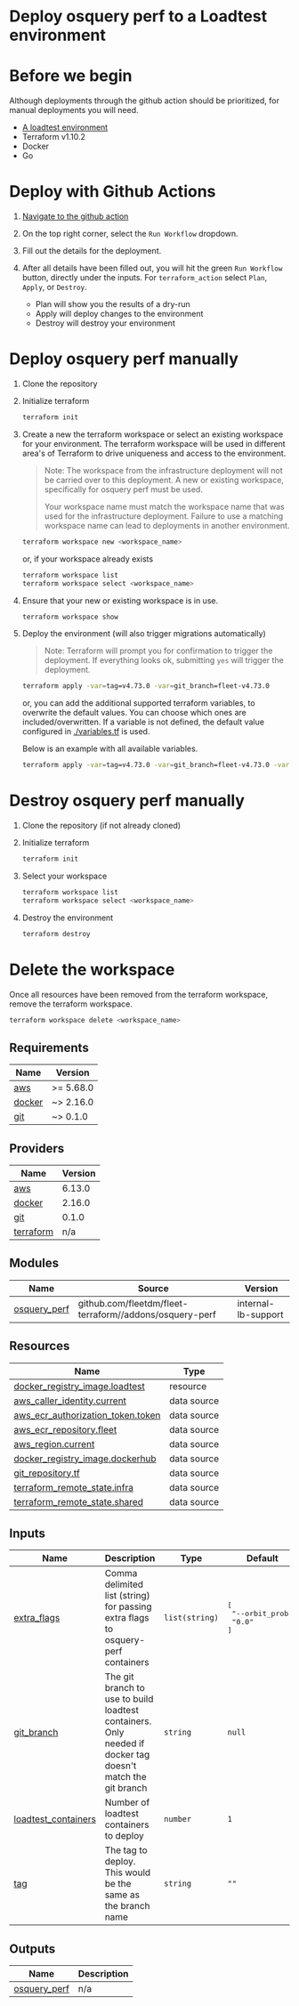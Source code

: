 # Deploy osquery perf to a Loadtest environment

# Before we begin

Although deployments through the github action should be prioritized, for manual deployments you will need.

- [A loadtest environment](../infra/README.md)
- Terraform v1.10.2
- Docker
- Go

# Deploy with Github Actions

1. [Navigate to the github action](https://github.com/fleetdm/fleet/actions/workflows/loadtest-osquery-perf.yml)

2. On the top right corner, select the `Run Workflow` dropdown.

3. Fill out the details for the deployment.

4. After all details have been filled out, you will hit the green `Run Workflow` button, directly under the inputs. For `terraform_action` select `Plan`, `Apply`, or `Destroy`.
    - Plan will show you the results of a dry-run
    - Apply will deploy changes to the environment
    - Destroy will destroy your environment

# Deploy osquery perf manually

1. Clone the repository

2. Initialize terraform

    ```sh
    terraform init
    ```

3. Create a new the terraform workspace or select an existing workspace for your environment. The terraform workspace will be used in different area's of Terraform to drive uniqueness and access to the environment.

    > Note: The workspace from the infrastructure deployment will not be carried over to this deployment. A new or existing workspace, specifically for osquery perf must be used.
    >
    > Your workspace name must match the workspace name that was used for the infrastructure deployment. Failure to use a matching workspace name can lead to deployments in another environment.

    ```sh
    terraform workspace new <workspace_name>
    ```

    or, if your workspace already exists

    ```sh
    terraform workspace list
    terraform workspace select <workspace_name>
    ```

4. Ensure that your new or existing workspace is in use.

    ```sh
    terraform workspace show
    ```

5. Deploy the environment (will also trigger migrations automatically)

    > Note: Terraform will prompt you for confirmation to trigger the deployment. If everything looks ok, submitting `yes` will trigger the deployment.

    ```sh
    terraform apply -var=tag=v4.73.0 -var=git_branch=fleet-v4.73.0
    ```

    or, you can add the additional supported terraform variables, to overwrite the default values. You can choose which ones are included/overwritten. If a variable is not defined, the default value configured in [./variables.tf](variables.tf) is used.

    Below is an example with all available variables.

    ```sh
    terraform apply -var=tag=v4.73.0 -var=git_branch=fleet-v4.73.0 -var=loadtest_containers=20 -var=extra_flags=["--orbit_prob", "0.0"]
    ```

# Destroy osquery perf manually

1. Clone the repository (if not already cloned)

2. Initialize terraform

    ```sh
    terraform init
    ```

3. Select your workspace

    ```sh
    terraform workspace list
    terraform workspace select <workspace_name>
    ```

3. Destroy the environment

    ```sh
    terraform destroy
    ```

# Delete the workspace

Once all resources have been removed from the terraform workspace, remove the terraform workspace.

```sh
terraform workspace delete <workspace_name>
```

## Requirements

| Name | Version |
|------|---------|
| <a name="requirement_aws"></a> [aws](#requirement\_aws) | >= 5.68.0 |
| <a name="requirement_docker"></a> [docker](#requirement\_docker) | ~> 2.16.0 |
| <a name="requirement_git"></a> [git](#requirement\_git) | ~> 0.1.0 |

## Providers

| Name | Version |
|------|---------|
| <a name="provider_aws"></a> [aws](#provider\_aws) | 6.13.0 |
| <a name="provider_docker"></a> [docker](#provider\_docker) | 2.16.0 |
| <a name="provider_git"></a> [git](#provider\_git) | 0.1.0 |
| <a name="provider_terraform"></a> [terraform](#provider\_terraform) | n/a |

## Modules

| Name | Source | Version |
|------|--------|---------|
| <a name="module_osquery_perf"></a> [osquery\_perf](#module\_osquery\_perf) | github.com/fleetdm/fleet-terraform//addons/osquery-perf | internal-lb-support |

## Resources

| Name | Type |
|------|------|
| [docker_registry_image.loadtest](https://registry.terraform.io/providers/kreuzwerker/docker/latest/docs/resources/registry_image) | resource |
| [aws_caller_identity.current](https://registry.terraform.io/providers/hashicorp/aws/latest/docs/data-sources/caller_identity) | data source |
| [aws_ecr_authorization_token.token](https://registry.terraform.io/providers/hashicorp/aws/latest/docs/data-sources/ecr_authorization_token) | data source |
| [aws_ecr_repository.fleet](https://registry.terraform.io/providers/hashicorp/aws/latest/docs/data-sources/ecr_repository) | data source |
| [aws_region.current](https://registry.terraform.io/providers/hashicorp/aws/latest/docs/data-sources/region) | data source |
| [docker_registry_image.dockerhub](https://registry.terraform.io/providers/kreuzwerker/docker/latest/docs/data-sources/registry_image) | data source |
| [git_repository.tf](https://registry.terraform.io/providers/paultyng/git/latest/docs/data-sources/repository) | data source |
| [terraform_remote_state.infra](https://registry.terraform.io/providers/hashicorp/terraform/latest/docs/data-sources/remote_state) | data source |
| [terraform_remote_state.shared](https://registry.terraform.io/providers/hashicorp/terraform/latest/docs/data-sources/remote_state) | data source |

## Inputs

| Name | Description | Type | Default | Required |
|------|-------------|------|---------|:--------:|
| <a name="input_extra_flags"></a> [extra\_flags](#input\_extra\_flags) | Comma delimited list (string) for passing extra flags to osquery-perf containers | `list(string)` | <pre>[<br/>  "--orbit_prob",<br/>  "0.0"<br/>]</pre> | no |
| <a name="input_git_branch"></a> [git\_branch](#input\_git\_branch) | The git branch to use to build loadtest containers.  Only needed if docker tag doesn't match the git branch | `string` | `null` | no |
| <a name="input_loadtest_containers"></a> [loadtest\_containers](#input\_loadtest\_containers) | Number of loadtest containers to deploy | `number` | `1` | no |
| <a name="input_tag"></a> [tag](#input\_tag) | The tag to deploy. This would be the same as the branch name | `string` | `""` | no |

## Outputs

| Name | Description |
|------|-------------|
| <a name="output_osquery_perf"></a> [osquery\_perf](#output\_osquery\_perf) | n/a |
